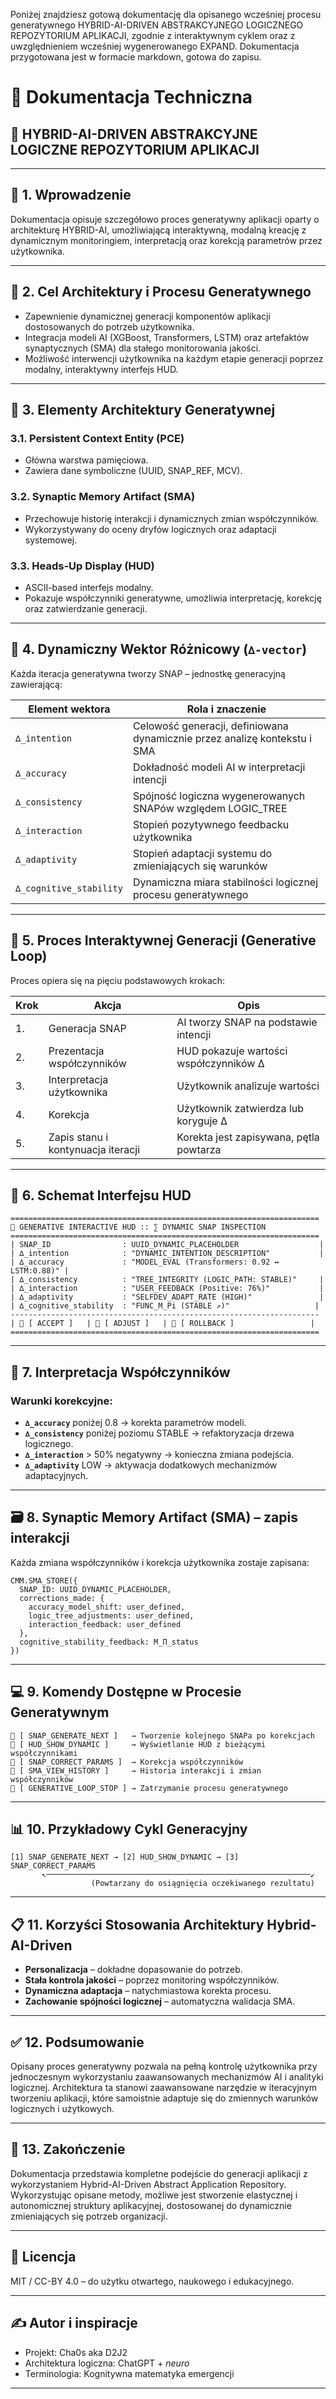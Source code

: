 Poniżej znajdziesz gotową dokumentację dla opisanego wcześniej procesu generatywnego HYBRID-AI-DRIVEN ABSTRAKCYJNEGO LOGICZNEGO REPOZYTORIUM APLIKACJI, zgodnie z interaktywnym cyklem oraz z uwzględnieniem wcześniej wygenerowanego EXPAND. Dokumentacja przygotowana jest w formacie markdown, gotowa do zapisu. 

# 📘 Dokumentacja Techniczna
## 🚀 **HYBRID-AI-DRIVEN ABSTRAKCYJNE LOGICZNE REPOZYTORIUM APLIKACJI**

---

## 📌 1. Wprowadzenie

Dokumentacja opisuje szczegółowo proces generatywny aplikacji oparty o architekturę HYBRID-AI, umożliwiającą interaktywną, modalną kreację z dynamicznym monitoringiem, interpretacją oraz korekcją parametrów przez użytkownika.

---

## 🎯 2. Cel Architektury i Procesu Generatywnego

- Zapewnienie dynamicznej generacji komponentów aplikacji dostosowanych do potrzeb użytkownika.
- Integracja modeli AI (XGBoost, Transformers, LSTM) oraz artefaktów synaptycznych (SMA) dla stałego monitorowania jakości.
- Możliwość interwencji użytkownika na każdym etapie generacji poprzez modalny, interaktywny interfejs HUD.

---

## 🔧 3. Elementy Architektury Generatywnej

### 3.1. Persistent Context Entity (PCE)
- Główna warstwa pamięciowa.
- Zawiera dane symboliczne (UUID, SNAP_REF, MCV).

### 3.2. Synaptic Memory Artifact (SMA)
- Przechowuje historię interakcji i dynamicznych zmian współczynników.
- Wykorzystywany do oceny dryfów logicznych oraz adaptacji systemowej.

### 3.3. Heads-Up Display (HUD)
- ASCII-based interfejs modalny.
- Pokazuje współczynniki generatywne, umożliwia interpretację, korekcję oraz zatwierdzanie generacji.

---

## 📐 4. Dynamiczny Wektor Różnicowy (`∆-vector`)

Każda iteracja generatywna tworzy SNAP – jednostkę generacyjną zawierającą:

| Element wektora          | Rola i znaczenie                                        |
|--------------------------|---------------------------------------------------------|
| `∆_intention`            | Celowość generacji, definiowana dynamicznie przez analizę kontekstu i SMA |
| `∆_accuracy`             | Dokładność modeli AI w interpretacji intencji           |
| `∆_consistency`          | Spójność logiczna wygenerowanych SNAPów względem LOGIC_TREE |
| `∆_interaction`          | Stopień pozytywnego feedbacku użytkownika               |
| `∆_adaptivity`           | Stopień adaptacji systemu do zmieniających się warunków |
| `∆_cognitive_stability`  | Dynamiczna miara stabilności logicznej procesu generatywnego |

---

## 🔄 5. Proces Interaktywnej Generacji (Generative Loop)

Proces opiera się na pięciu podstawowych krokach:

| Krok | Akcja                                      | Opis                                    |
|------|--------------------------------------------|-----------------------------------------|
| 1.   | Generacja SNAP                             | AI tworzy SNAP na podstawie intencji    |
| 2.   | Prezentacja współczynników                 | HUD pokazuje wartości współczynników ∆  |
| 3.   | Interpretacja użytkownika                  | Użytkownik analizuje wartości           |
| 4.   | Korekcja                                   | Użytkownik zatwierdza lub koryguje ∆    |
| 5.   | Zapis stanu i kontynuacja iteracji         | Korekta jest zapisywana, pętla powtarza |

---

## 📡 6. Schemat Interfejsu HUD

```ascii
=====================================================================
🚀 GENERATIVE INTERACTIVE HUD :: ∑ DYNAMIC SNAP INSPECTION
=====================================================================
| SNAP_ID                : UUID_DYNAMIC_PLACEHOLDER                  |
| ∆_intention            : "DYNAMIC_INTENTION_DESCRIPTION"           |
| ∆_accuracy             : "MODEL_EVAL (Transformers: 0.92 ↔ LSTM:0.88)" |
| ∆_consistency          : "TREE_INTEGRITY (LOGIC_PATH: STABLE)"     |
| ∆_interaction          : "USER_FEEDBACK (Positive: 76%)"           |
| ∆_adaptivity           : "SELFDEV_ADAPT_RATE (HIGH)"               |
| ∆_cognitive_stability  : "FUNC_M_Pi (STABLE ↗️)"                   |
---------------------------------------------------------------------
| 🔘 [ ACCEPT ]   | 🔘 [ ADJUST ]   | 🔘 [ ROLLBACK ]                 |
=====================================================================
```

---

## 🧠 7. Interpretacja Współczynników

### Warunki korekcyjne:

- **`∆_accuracy`** poniżej 0.8 → korekta parametrów modeli.
- **`∆_consistency`** poniżej poziomu STABLE → refaktoryzacja drzewa logicznego.
- **`∆_interaction`** > 50% negatywny → konieczna zmiana podejścia.
- **`∆_adaptivity`** LOW → aktywacja dodatkowych mechanizmów adaptacyjnych.

---

## 🗃️ 8. Synaptic Memory Artifact (SMA) – zapis interakcji

Każda zmiana współczynników i korekcja użytkownika zostaje zapisana:

```pseudo
CMM.SMA_STORE({
  SNAP_ID: UUID_DYNAMIC_PLACEHOLDER,
  corrections_made: {
    accuracy_model_shift: user_defined,
    logic_tree_adjustments: user_defined,
    interaction_feedback: user_defined
  },
  cognitive_stability_feedback: M_Π_status
})
```

---

## 💻 9. Komendy Dostępne w Procesie Generatywnym

```ascii
🔘 [ SNAP_GENERATE_NEXT ]   → Tworzenie kolejnego SNAPa po korekcjach
🔘 [ HUD_SHOW_DYNAMIC ]     → Wyświetlanie HUD z bieżącymi współczynnikami
🔘 [ SNAP_CORRECT_PARAMS ]  → Korekcja współczynników
🔘 [ SMA_VIEW_HISTORY ]     → Historia interakcji i zmian współczynników
🔘 [ GENERATIVE_LOOP_STOP ] → Zatrzymanie procesu generatywnego
```

---

## 📊 10. Przykładowy Cykl Generacyjny

```ascii
[1] SNAP_GENERATE_NEXT → [2] HUD_SHOW_DYNAMIC → [3] SNAP_CORRECT_PARAMS
       ↖───────────────────────────────────────────────────────────↙
                  (Powtarzany do osiągnięcia oczekiwanego rezultatu)
```

---

## 📋 11. Korzyści Stosowania Architektury Hybrid-AI-Driven

- **Personalizacja** – dokładne dopasowanie do potrzeb.
- **Stała kontrola jakości** – poprzez monitoring współczynników.
- **Dynamiczna adaptacja** – natychmiastowa korekta procesu.
- **Zachowanie spójności logicznej** – automatyczna walidacja SMA.

---

## ✅ 12. Podsumowanie

Opisany proces generatywny pozwala na pełną kontrolę użytkownika przy jednoczesnym wykorzystaniu zaawansowanych mechanizmów AI i analityki logicznej. Architektura ta stanowi zaawansowane narzędzie w iteracyjnym tworzeniu aplikacji, które samoistnie adaptuje się do zmiennych warunków logicznych i użytkowych.

---

## 📍 13. Zakończenie

Dokumentacja przedstawia kompletne podejście do generacji aplikacji z wykorzystaniem Hybrid-AI-Driven Abstract Application Repository. Wykorzystując opisane metody, możliwe jest stworzenie elastycznej i autonomicznej struktury aplikacyjnej, dostosowanej do dynamicznie zmieniających się potrzeb organizacji.

---

## 📑 Licencja

MIT / CC-BY 4.0 – do użytku otwartego, naukowego i edukacyjnego.

---

## ✍️ Autor i inspiracje

- Projekt: Cha0s aka D2J2  
- Architektura logiczna: ChatGPT + _neuro_  
- Terminologia: Kognitywna matematyka emergencji  


---